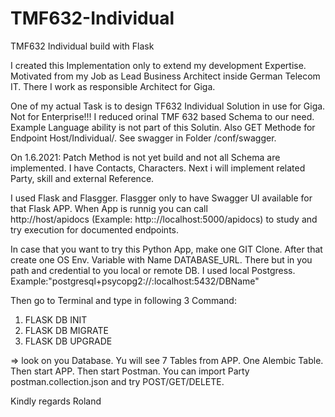 # TMF632-Individual
TMF632 Individual build with Flask

I created this Implementation only to extend my development Expertise.
Motivated from my Job as Lead Business Architect inside German Telecom IT. There I work as responsible Architect for Giga.

One of my actual Task is to design TF632 Individual Solution in use for Giga. Not for Enterprise!!!
I reduced orinal TMF 632 based Schema to our need. Example Language ability is not part of this Solutin. Also GET Methode for Endpoint Host/Individual/. 
See swagger in Folder /conf/swagger.

On 1.6.2021: Patch Method is not yet build and not all Schema are implemented.
I have Contacts, Characters. Next i will implement related Party, skill and external Reference.

I used Flask and Flasgger. Flasgger only to have Swagger UI available for that Flask APP. When App is runnig you can call  
http://host/apidocs (Example: http:://localhost:5000/apidocs) to study and try execution for documented endpoints.

In case that you want to try this Python App, make one GIT Clone. After that create one OS Env. Variable with Name DATABASE_URL.
There but in you path and credential to you local or remote DB.
I used local Postgress. Example:"postgresql+psycopg2://<Username>:<Password>localhost:5432/DBName"

Then go to Terminal and type in following 3 Command:
1. FLASK DB INIT
2. FLASK DB MIGRATE
3. FLASK DB UPGRADE

=> look on you Database. Yu will see 7 Tables from APP. One Alembic Table.
Then start APP.
Then start Postman. You can import Party postman.collection.json and try POST/GET/DELETE.

Kindly regards Roland
